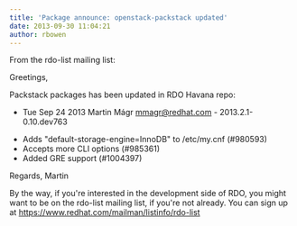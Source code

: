 ```yaml
---
title: 'Package announce: openstack-packstack updated'
date: 2013-09-30 11:04:21
author: rbowen
---
```


From the rdo-list mailing list:


Greetings,

  Packstack packages has been updated in RDO Havana repo:

* Tue Sep 24 2013 Martin Mágr <mmagr@redhat.com> - 2013.2.1-0.10.dev763
- Adds "default-storage-engine=InnoDB" to /etc/my.cnf (#980593)
- Accepts more CLI options (#985361)
- Added GRE support (#1004397)

Regards,
Martin


By the way, if you're interested in the development side of RDO, you might want to be on the rdo-list mailing list, if you're not already. You can sign up at https://www.redhat.com/mailman/listinfo/rdo-list 

